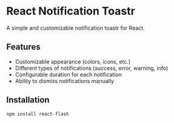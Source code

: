 # React Notification Toastr

A simple and customizable notification toastr for React.

## Features

- Customizable appearance (colors, icons, etc.)
- Different types of notifications (success, error, warning, info)
- Configurable duration for each notification
- Ability to dismiss notifications manually

## Installation

```bash
npm install react-flash
